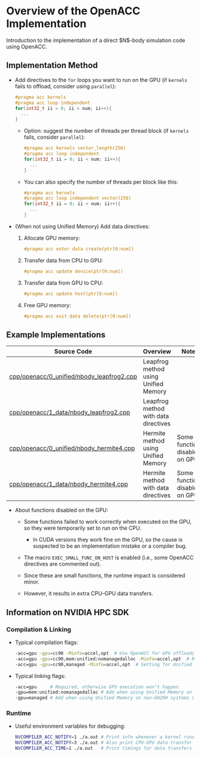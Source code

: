 # Overview of the OpenACC Implementation

Introduction to the implementation of a direct \$N\$-body simulation code using OpenACC.

## Implementation Method

* Add directives to the `for` loops you want to run on the GPU (if `kernels` fails to offload, consider using `parallel`):

  ```c++
  #pragma acc kernels
  #pragma acc loop independent
  for(int32_t ii = 0; ii < num; ii++){
    ...
  }
  ```

  * Option: suggest the number of threads per thread block (if `kernels` fails, consider `parallel`):

    ```c++
    #pragma acc kernels vector_length(256)
    #pragma acc loop independent
    for(int32_t ii = 0; ii < num; ii++){
      ...
    }
    ```

  * You can also specify the number of threads per block like this:

    ```c++
    #pragma acc kernels
    #pragma acc loop independent vector(256)
    for(int32_t ii = 0; ii < num; ii++){
      ...
    }
    ```

* (When not using Unified Memory) Add data directives:

  1. Allocate GPU memory:

     ```c++
     #pragma acc enter data create(ptr[0:num])
     ```

  2. Transfer data from CPU to GPU:

     ```c++
     #pragma acc update device(ptr[0:num])
     ```

  3. Transfer data from GPU to CPU:

     ```c++
     #pragma acc update host(ptr[0:num])
     ```

  4. Free GPU memory:

     ```c++
     #pragma acc exit data delete(ptr[0:num])
     ```

## Example Implementations

| Source Code                                                                               | Overview                             | Notes                          |
| ----------------------------------------------------------------------------------------- | ------------------------------------ | ------------------------------ |
| [cpp/openacc/0\_unified/nbody\_leapfrog2.cpp](/cpp/openacc/0_unified/nbody_leapfrog2.cpp) | Leapfrog method using Unified Memory |                                |
| [cpp/openacc/1\_data/nbody\_leapfrog2.cpp](/cpp/openacc/1_data/nbody_leapfrog2.cpp)       | Leapfrog method with data directives |                                |
| [cpp/openacc/0\_unified/nbody\_hermite4.cpp](/cpp/openacc/0_unified/nbody_hermite4.cpp)   | Hermite method using Unified Memory  | Some functions disabled on GPU |
| [cpp/openacc/1\_data/nbody\_hermite4.cpp](/cpp/openacc/1_data/nbody_hermite4.cpp)         | Hermite method with data directives  | Some functions disabled on GPU |

* About functions disabled on the GPU:

  * Some functions failed to work correctly when executed on the GPU, so they were temporarily set to run on the CPU.

    * In CUDA versions they work fine on the GPU, so the cause is suspected to be an implementation mistake or a compiler bug.
  * The macro `EXEC_SMALL_FUNC_ON_HOST` is enabled (i.e., some OpenACC directives are commented out).
  * Since these are small functions, the runtime impact is considered minor.
  * However, it results in extra CPU–GPU data transfers.

## Information on NVIDIA HPC SDK

### Compilation & Linking

* Typical compilation flags:

  ```sh
  -acc=gpu -gpu=cc90 -Minfo=accel,opt  # Use OpenACC for GPU offloading, optimize for cc90 (NVIDIA H100), output compiler info about offloading/optimizations
  -acc=gpu -gpu=cc90,mem:unified:nomanagedalloc -Minfo=accel,opt  # Recommended setting for Unified Memory on NVIDIA GH200
  -acc=gpu -gpu=cc90,managed -Minfo=accel,opt  # Setting for Unified Memory on non-GH200 systems (x86 CPU + NVIDIA GPU)
  ```

* Typical linking flags:

  ```sh
  -acc=gpu     # Required, otherwise GPU execution won’t happen
  -gpu=mem:unified:nomanagedalloc # Add when using Unified Memory on GH200
  -gpu=managed # Add when using Unified Memory on non-GH200 systems (x86 CPU + NVIDIA GPU)
  ```

### Runtime

* Useful environment variables for debugging:

  ```sh
  NVCOMPILER_ACC_NOTIFY=1 ./a.out # Print info whenever a kernel runs on GPU
  NVCOMPILER_ACC_NOTIFY=3 ./a.out # Also print CPU-GPU data transfer info
  NVCOMPILER_ACC_TIME=1 ./a.out   # Print timings for data transfers and GPU execution
  ```
